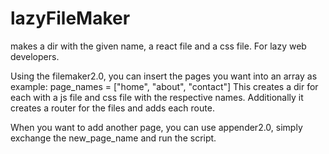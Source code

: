 # lazyFileMaker
makes a dir with the given name, a react file and a css file. For lazy web developers.

Using the filemaker2.0, you can insert the pages you want into an array as example: page_names = ["home", "about", "contact"]
This creates a dir for each with a js file and css file with the respective names.
Additionally it creates a router for the files and adds each route. 

When you want to add another page, you can use appender2.0, simply exchange the new_page_name and run the script.
